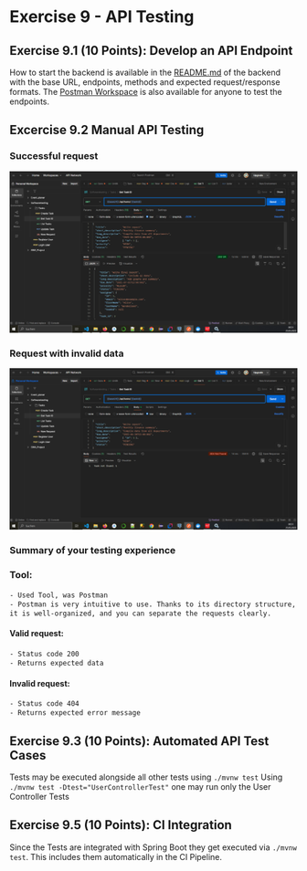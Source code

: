 # Exercise 9 - API Testing

## Exercise 9.1 (10 Points): Develop an API Endpoint

How to start the backend is available in the [README.md](../../backend/focusflow/README.md) of the backend with the base URL, endpoints, methods and expected request/response formats. The [Postman Workspace](https://www.postman.com/eggheads/workspace/sw-testing/collection/34074908-37baa637-942f-4ad4-a9c3-a373d98ad6e6?action=share&creator=34074908&active-environment=34074908-516c9aaf-35df-4fdc-8f9c-5b48c3a5c33c) is also available for anyone to test the endpoints.

## Excercise 9.2 Manual API Testing

### Successful request

![Return succesful request](../Pictures/Get_task_success.png)

### Request with invalid data

![Return error message ](../Pictures/Get_task_error.PNG)

### Summary of your testing experience

### Tool:

    - Used Tool, was Postman
    - Postman is very intuitive to use. Thanks to its directory structure, it is well-organized, and you can separate the requests clearly.

#### Valid request:

    - Status code 200
    - Returns expected data

#### Invalid request:

    - Status code 404
    - Returns expected error message

## Exercise 9.3 (10 Points): Automated API Test Cases

Tests may be executed alongside all other tests using `./mvnw test`
Using `./mvnw test -Dtest="UserControllerTest"` one may run only the User Controller Tests


## Exercise 9.5 (10 Points): CI Integration

Since the Tests are integrated with Spring Boot they get executed via `./mvnw test`.
This includes them automatically in the CI Pipeline.